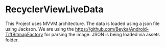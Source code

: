 # RecyclerViewLiveData

This Project uses MVVM architecture. The data is loaded using a json file using Jackson. 
We are using the https://github.com/Beyka/Android-TiffBitmapFactory for parsing the image.
JSON is being loaded via assets folder. 
